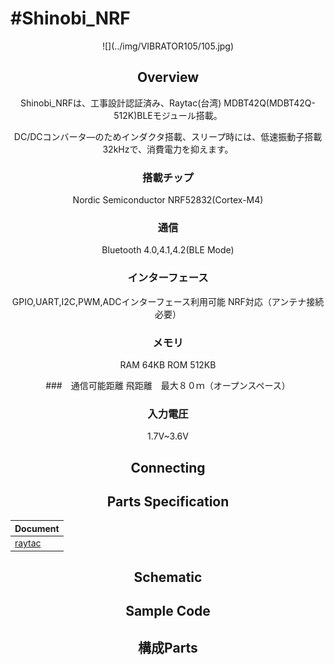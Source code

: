 # #Shinobi_NRF

<center>![](../img/VIBRATOR105/105.jpg)
<!--COLORME-->

## Overview

Shinobi_NRFは、工事設計認証済み、Raytac(台湾) MDBT42Q(MDBT42Q-512K)BLEモジュール搭載。

DC/DCコンバータ―のためインダクタ搭載、スリープ時には、低速振動子搭載32kHzで、消費電力を抑えます。

### 搭載チップ

Nordic Semiconductor NRF52832(Cortex-M4)

### 通信
Bluetooth 4.0,4.1,4.2(BLE Mode)

### インターフェース
GPIO,UART,I2C,PWM,ADCインターフェース利用可能
NRF対応（アンテナ接続必要）

### メモリ
RAM 64KB
ROM 512KB

###　通信可能距離
飛距離　最大８０ｍ（オープンスペース）

### 入力電圧

1.7V~3.6V


## Connecting

## Parts Specification
| Document |
|:--|
| [raytac](http://www.raytac.com/products.php?subid=55) |

## Schematic

## Sample Code

## 構成Parts
